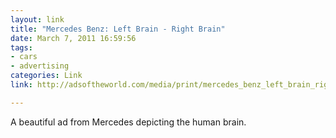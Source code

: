 ```yaml
---
layout: link
title: "Mercedes Benz: Left Brain - Right Brain"
date: March 7, 2011 16:59:56
tags:
- cars
- advertising
categories: Link
link: http://adsoftheworld.com/media/print/mercedes_benz_left_brain_right_brain_paint

---
```


A beautiful ad from Mercedes depicting the human brain.